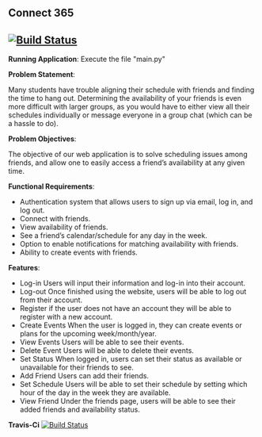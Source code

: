 ## Connect 365
[![Build Status](https://travis-ci.com/legianni/CMPE131-Project.svg?branch=master)](https://travis-ci.com/legianni/CMPE131-Project)
---
**Running Application**:
Execute the file "main.py"

**Problem Statement**:

Many students have trouble aligning their schedule with friends and finding the time to hang out. Determining the availability of your friends is even more difficult with larger groups, as you would have to either view all their schedules individually or message everyone in a group chat (which can be a hassle to do).

**Problem Objectives**:

The objective of our web application is to solve scheduling issues among friends, and allow one to easily access a friend’s availability at any given time.

**Functional Requirements**:

- Authentication system that allows users to sign up via email, log in, and log out.
- Connect with friends.
- View availability of friends.
- See a friend’s calendar/schedule for any day in the week.
- Option to enable notifications for matching availability with friends.
- Ability to create events with friends.

**Features**:
- Log-in
  Users will input their information and log-in into their account.
- Log-out
  Once finished using the website, users will be able to log out from their account.
- Register
  if the user does not have an account they will be able to register with a new account.
- Create Events
  When the user is logged in, they can create events or plans for the upcoming week/month/year.
- View Events
  Users will be able to see their events.
- Delete Event
  Users will be able to delete their events.
- Set Status
  When logged in, users can set their status as available or unavailable for their friends to see.
- Add Friend
  Users can add their friends.
- Set Schedule
  Users will be able to set their schedule by setting which hour of the day in the week they are available.
- View Friend
  Under the friends page, users will be able to see their added friends and availability status.

  

**Travis-Ci**
[![Build Status](https://travis-ci.com/legianni/CMPE131-Project.svg?branch=master)](https://travis-ci.com/legianni/CMPE131-Project)
